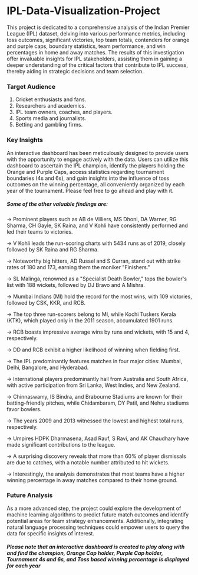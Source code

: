 # IPL-Data-Visualization-Project

This project is dedicated to a comprehensive analysis of the Indian Premier League (IPL) dataset, delving into various performance metrics, including toss outcomes, significant victories, top team totals, contenders for orange and purple caps, boundary statistics, team performance, and win percentages in home and away matches. The results of this investigation offer invaluable insights for IPL stakeholders, assisting them in gaining a deeper understanding of the critical factors that contribute to IPL success, thereby aiding in strategic decisions and team selection.

### Target Audience

1. Cricket enthusiasts and fans.
2. Researchers and academics.
3. IPL team owners, coaches, and players.
4. Sports media and journalists.
5. Betting and gambling firms.

### Key Insights

An interactive dashboard has been meticulously designed to provide users with the opportunity to engage actively with the data. Users can utilize this dashboard to ascertain the IPL champion, identify the players holding the Orange and Purple Caps, access statistics regarding tournament boundaries (4s and 6s), and gain insights into the influence of toss outcomes on the winning percentage, all conveniently organized by each year of the tournament. Please feel free to go ahead and play with it. 

##### Some of the other valuable findings are: 

-> Prominent players such as AB de Villiers, MS Dhoni, DA Warner, RG Sharma, CH Gayle, SK Raina, and V Kohli have consistently performed and led their teams to victories.

-> V Kohli leads the run-scoring charts with 5434 runs as of 2019, closely followed by SK Raina and RG Sharma.

-> Noteworthy big hitters, AD Russel and S Curran, stand out with strike rates of 180 and 173, earning them the moniker "Finishers."

-> SL Malinga, renowned as a "Specialist Death Bowler," tops the bowler's list with 188 wickets, followed by DJ Bravo and A Mishra.

-> Mumbai Indians (MI) hold the record for the most wins, with 109 victories, followed by CSK, KKR, and RCB.

-> The top three run-scorers belong to MI, while Kochi Tuskers Kerala (KTK), which played only in the 2011 season, accumulated 1901 runs.

-> RCB boasts impressive average wins by runs and wickets, with 15 and 4, respectively.

-> DD and RCB exhibit a higher likelihood of winning when fielding first.

-> The IPL predominantly features matches in four major cities: Mumbai, Delhi, Bangalore, and Hyderabad.

-> International players predominantly hail from Australia and South Africa, with active participation from Sri Lanka, West Indies, and New Zealand.

-> Chinnaswamy, IS Bindra, and Brabourne Stadiums are known for their batting-friendly pitches, while Chidambaram, DY Patil, and Nehru stadiums favor bowlers.

-> The years 2009 and 2013 witnessed the lowest and highest total runs, respectively.

-> Umpires HDPK Dharmasena, Asad Rauf, S Ravi, and AK Chaudhary have made significant contributions to the league.

-> A surprising discovery reveals that more than 60% of player dismissals are due to catches, with a notable number attributed to hit wickets.

-> Interestingly, the analysis demonstrates that most teams have a higher winning percentage in away matches compared to their home ground.

### Future Analysis

As a more advanced step, the project could explore the development of machine learning algorithms to predict future match outcomes and identify potential areas for team strategy enhancements. Additionally, integrating natural language processing techniques could empower users to query the data for specific insights of interest.

##### Please note that an interactive dashboard is created to play along with and find the champion, Orange Cap holder, Purple Cap holder, Tournament 4s and 6s, and Toss based winning percentage is displayed for each year 
